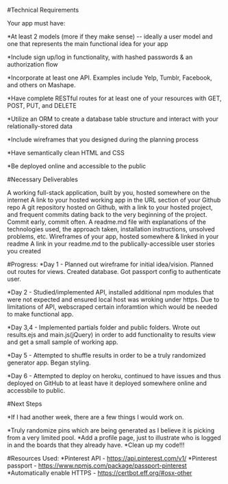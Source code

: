 #Technical Requirements

Your app must have:

*At least 2 models (more if they make sense) -- ideally a user model and one that represents the main functional idea for your app

*Include sign up/log in functionality, with hashed passwords & an authorization flow

*Incorporate at least one API. Examples include Yelp, Tumblr, Facebook, and others on Mashape.

*Have complete RESTful routes for at least one of your resources with GET, POST, PUT, and DELETE

*Utilize an ORM to create a database table structure and interact with your relationally-stored data

*Include wireframes that you designed during the planning process

*Have semantically clean HTML and CSS

*Be deployed online and accessible to the public


#Necessary Deliverables

A working full-stack application, built by you, hosted somewhere on the internet
A link to your hosted working app in the URL section of your Github repo
A git repository hosted on Github, with a link to your hosted project, and frequent commits dating back to the very beginning of the project. Commit early, commit often.
A readme.md file with explanations of the technologies used, the approach taken, installation instructions, unsolved problems, etc.
Wireframes of your app, hosted somewhere & linked in your readme
A link in your readme.md to the publically-accessible user stories you created

#Progress:
*Day 1 - Planned out wireframe for initial idea/vision. Planned out routes for views. Created database. Got passport config to authenticate user.

*Day 2 - Studied/implemented API, installed additional npm modules that were not expected and ensured local host was wroking under https. Due to limitations of API, webscraped certain inforamtion which would be needed to make functional app.

*Day 3,4 - Implemented partials folder and public folders. Wrote out results.ejs and main.js(jQuery) in order to add functionality to results view and get a small sample of working app.

*Day 5 - Attempted to shuffle results in order to be a truly randomized generator app. Began styling.

*Day 6 - Attempted to deploy on heroku, continued to have issues and thus deployed on GitHub to at least have it deployed somewhere online and accessbile to public.

#Next Steps

*If I had another week, there are a few things I would work on.

*Truly randomize pins which are being generated as I believe it is picking from a very limited pool. 
*Add a profile page, just to illustrate who is logged in and the boards that they already have.
*Clean up my code!!!

#Resources Used:
*Pinterest API - https://api.pinterest.com/v1/
*Pinterest passport - https://www.npmjs.com/package/passport-pinterest
*Automatically enable HTTPS - https://certbot.eff.org/#osx-other
